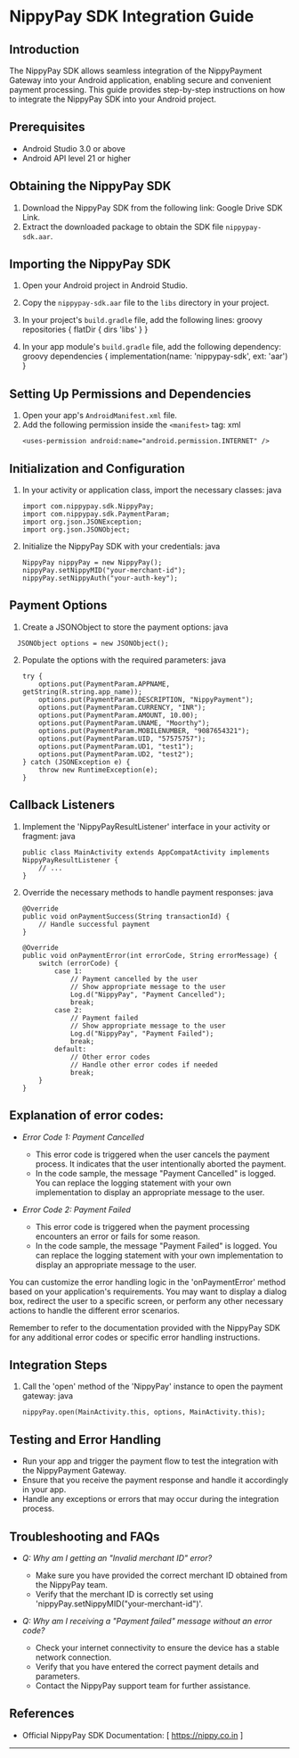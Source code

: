 # NippyPay SDK Integration Guide

## Introduction
The NippyPay SDK allows seamless integration of the NippyPayment Gateway into your Android application, enabling secure and convenient payment processing. This guide provides step-by-step instructions on how to integrate the NippyPay SDK into your Android project.

## Prerequisites
- Android Studio 3.0 or above
- Android API level 21 or higher

## Obtaining the NippyPay SDK
1. Download the NippyPay SDK from the following link: Google Drive SDK Link.
2. Extract the downloaded package to obtain the SDK file `nippypay-sdk.aar`.

## Importing the NippyPay SDK
1. Open your Android project in Android Studio.
2. Copy the `nippypay-sdk.aar` file to the `libs` directory in your project.
3. In your project's `build.gradle` file, add the following lines:
   groovy
   repositories {
       flatDir {
           dirs 'libs'
       }
   }
   
4. In your app module's `build.gradle` file, add the following dependency:
   groovy
   dependencies {
       implementation(name: 'nippypay-sdk', ext: 'aar')
   }
   

## Setting Up Permissions and Dependencies
1. Open your app's `AndroidManifest.xml` file.
2. Add the following permission inside the `<manifest>` tag:
   xml
   ```
   <uses-permission android:name="android.permission.INTERNET" />
   ```
   

## Initialization and Configuration
1. In your activity or application class, import the necessary classes:
   java
   ```
   import com.nippypay.sdk.NippyPay;
   import com.nippypay.sdk.PaymentParam;
   import org.json.JSONException;
   import org.json.JSONObject;
   ```
2. Initialize the NippyPay SDK with your credentials:
   java
   ```
   NippyPay nippyPay = new NippyPay();
   nippyPay.setNippyMID("your-merchant-id");
   nippyPay.setNippyAuth("your-auth-key");
   ```
   

## Payment Options
1. Create a JSONObject to store the payment options:
   java
  ```
    JSONObject options = new JSONObject();
   ```
   
2. Populate the options with the required parameters:
   java
   ```
   try {
       options.put(PaymentParam.APPNAME, getString(R.string.app_name));
       options.put(PaymentParam.DESCRIPTION, "NippyPayment");
       options.put(PaymentParam.CURRENCY, "INR");
       options.put(PaymentParam.AMOUNT, 10.00);
       options.put(PaymentParam.UNAME, "Moorthy");
       options.put(PaymentParam.MOBILENUMBER, "9087654321");
       options.put(PaymentParam.UID, "57575757");
       options.put(PaymentParam.UD1, "test1");
       options.put(PaymentParam.UD2, "test2");
   } catch (JSONException e) {
       throw new RuntimeException(e);
   }
   ```
   

## Callback Listeners
1. Implement the 'NippyPayResultListener' interface in your activity or fragment:
   java
   ```
   public class MainActivity extends AppCompatActivity implements NippyPayResultListener {
       // ...
   }
   ```
   
2. Override the necessary methods to handle payment responses:
   java
   ```
   @Override
   public void onPaymentSuccess(String transactionId) {
       // Handle successful payment
   }

   @Override
   public void onPaymentError(int errorCode, String errorMessage) {
       switch (errorCode) {
           case 1:
               // Payment cancelled by the user
               // Show appropriate message to the user
               Log.d("NippyPay", "Payment Cancelled");
               break;
           case 2:
               // Payment failed
               // Show appropriate message to the user
               Log.d("NippyPay", "Payment Failed");
               break;
           default:
               // Other error codes
               // Handle other error codes if needed
               break;
       }
   }
   ```
## Explanation of error codes:

- *Error Code 1: Payment Cancelled*
  - This error code is triggered when the user cancels the payment process. It indicates that the user intentionally aborted the payment.
  - In the code sample, the message "Payment Cancelled" is logged. You can replace the logging statement with your own implementation to display an appropriate message to the user.

- *Error Code 2: Payment Failed*
  - This error code is triggered when the payment processing encounters an error or fails for some reason.
  - In the code sample, the message "Payment Failed" is logged. You can replace the logging statement with your own implementation to display an appropriate message to the user.

You can customize the error handling logic in the 'onPaymentError' method based on your application's requirements. You may want to display a dialog box, redirect the user to a specific screen, or perform any other necessary actions to handle the different error scenarios.

Remember to refer to the documentation provided with the NippyPay SDK for any additional error codes or specific error handling instructions.

## Integration Steps
1. Call the 'open' method of the 'NippyPay' instance to open the payment gateway:
   java
   ```
   nippyPay.open(MainActivity.this, options, MainActivity.this);
   ```

## Testing and Error Handling
- Run your app and trigger the payment flow to test the integration with the NippyPayment Gateway.
- Ensure that you receive the payment response and handle it accordingly in your app.
- Handle any exceptions or errors that may occur during the integration process.

## Troubleshooting and FAQs
- *Q: Why am I getting an "Invalid merchant ID" error?*
  - Make sure you have provided the correct merchant ID obtained from the NippyPay team.
  - Verify that the merchant ID is correctly set using 'nippyPay.setNippyMID("your-merchant-id")'.

- *Q: Why am I receiving a "Payment failed" message without an error code?*
  - Check your internet connectivity to ensure the device has a stable network connection.
  - Verify that you have entered the correct payment details and parameters.
  - Contact the NippyPay support team for further assistance.

## References
- Official NippyPay SDK Documentation: [
https://nippy.co.in ]
---
